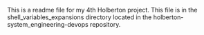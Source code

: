 This is a readme file for my 4th Holberton project. This file is in the shell_variables_expansions directory located in the holberton-system_engineering-devops repository.
